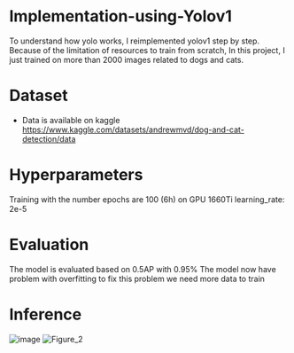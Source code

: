 # Implementation-using-Yolov1
To understand how yolo works, I reimplemented yolov1 step by step.
Because of the limitation of resources to train from scratch, In this project, I just trained on more than 2000 images related to dogs and cats.
# Dataset
- Data is available on kaggle https://www.kaggle.com/datasets/andrewmvd/dog-and-cat-detection/data
# Hyperparameters
Training with the number epochs are 100 (6h) on GPU 1660Ti
learning_rate: 2e-5

# Evaluation 
The model is evaluated based on 0.5AP with 0.95% 
The model now have problem with overfitting to fix this problem we need more data to train
# Inference 
![image](https://github.com/bi-nguyen/Implementation-using-Yolov1/assets/106424285/b1ecb804-1b5a-42ff-aa83-e72422fefd56)
![Figure_2](https://github.com/bi-nguyen/Implementation-using-Yolov1/assets/106424285/95654e7a-3238-47cf-9424-12d2309226fa)



